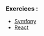 ### Exercices :

- [Symfony](https://github.com/MickaelMd/AFPA_MS_Dev_App/tree/1.-Symfony)
- [React](https://github.com/MickaelMd/AFPA_MS_Dev_App/tree/2.-React)
